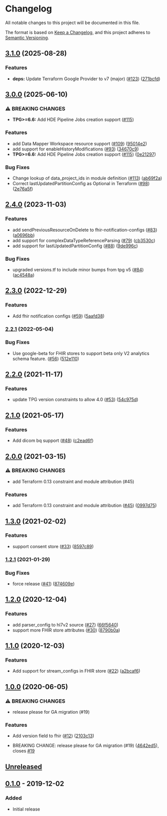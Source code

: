 # Changelog

All notable changes to this project will be documented in this file.

The format is based on
[Keep a Changelog](https://keepachangelog.com/en/1.0.0/),
and this project adheres to
[Semantic Versioning](https://semver.org/spec/v2.0.0.html).

## [3.1.0](https://github.com/terraform-google-modules/terraform-google-healthcare/compare/v3.0.0...v3.1.0) (2025-08-28)


### Features

* **deps:** Update Terraform Google Provider to v7 (major) ([#123](https://github.com/terraform-google-modules/terraform-google-healthcare/issues/123)) ([271bcfd](https://github.com/terraform-google-modules/terraform-google-healthcare/commit/271bcfdcdd3c45df6687953a8465b471754160d9))

## [3.0.0](https://github.com/terraform-google-modules/terraform-google-healthcare/compare/v2.4.0...v3.0.0) (2025-06-10)


### ⚠ BREAKING CHANGES

* **TPG>=6.6:** Add HDE Pipeline Jobs creation support  ([#115](https://github.com/terraform-google-modules/terraform-google-healthcare/issues/115))

### Features

* add Data Mapper Workspace resource support ([#109](https://github.com/terraform-google-modules/terraform-google-healthcare/issues/109)) ([95014e2](https://github.com/terraform-google-modules/terraform-google-healthcare/commit/95014e2c983f6b87c877e27135ce75ff7059fc20))
* add support for enableHistoryModifications ([#93](https://github.com/terraform-google-modules/terraform-google-healthcare/issues/93)) ([34670c9](https://github.com/terraform-google-modules/terraform-google-healthcare/commit/34670c9edff1b0cad3947b1477b3d97c645c9d4d))
* **TPG>=6.6:** Add HDE Pipeline Jobs creation support  ([#115](https://github.com/terraform-google-modules/terraform-google-healthcare/issues/115)) ([0e21297](https://github.com/terraform-google-modules/terraform-google-healthcare/commit/0e21297f7b0bc928be5e225d0d2b3301012aed5d))


### Bug Fixes

* Change lookup of data_project_ids in module definition ([#113](https://github.com/terraform-google-modules/terraform-google-healthcare/issues/113)) ([ab69f2a](https://github.com/terraform-google-modules/terraform-google-healthcare/commit/ab69f2aaba85cbfadb7941e243b6ac867f4e9742))
* Correct lastUpdatedPartitionConfig as Optional in Terraform ([#98](https://github.com/terraform-google-modules/terraform-google-healthcare/issues/98)) ([2e76a5f](https://github.com/terraform-google-modules/terraform-google-healthcare/commit/2e76a5f24ad569ff5da899e00bbf013b2676b967))

## [2.4.0](https://github.com/terraform-google-modules/terraform-google-healthcare/compare/v2.3.0...v2.4.0) (2023-11-03)


### Features

* add sendPreviousResourceOnDelete to fhir-notification-configs ([#83](https://github.com/terraform-google-modules/terraform-google-healthcare/issues/83)) ([a0696bb](https://github.com/terraform-google-modules/terraform-google-healthcare/commit/a0696bbb9068154b737b4779c8f98b9940a13445))
* add support for complexDataTypeReferenceParsing ([#79](https://github.com/terraform-google-modules/terraform-google-healthcare/issues/79)) ([cb3530c](https://github.com/terraform-google-modules/terraform-google-healthcare/commit/cb3530cadb8f5d6972caf8792d01d2174ed88525))
* add support for lastUpdatedPartitionConfig ([#88](https://github.com/terraform-google-modules/terraform-google-healthcare/issues/88)) ([9de996c](https://github.com/terraform-google-modules/terraform-google-healthcare/commit/9de996cb33a269ce55a06e9301e1af2a512b1f8c))


### Bug Fixes

* upgraded versions.tf to include minor bumps from tpg v5 ([#84](https://github.com/terraform-google-modules/terraform-google-healthcare/issues/84)) ([ac4548a](https://github.com/terraform-google-modules/terraform-google-healthcare/commit/ac4548a28b2e8c616a5a1c291eeb643c79d30c05))

## [2.3.0](https://github.com/terraform-google-modules/terraform-google-healthcare/compare/v2.2.1...v2.3.0) (2022-12-29)


### Features

* Add fhir notification configs ([#59](https://github.com/terraform-google-modules/terraform-google-healthcare/issues/59)) ([5aafd38](https://github.com/terraform-google-modules/terraform-google-healthcare/commit/5aafd3842b33700397fec2d85418e54d6b306491))

### [2.2.1](https://github.com/terraform-google-modules/terraform-google-healthcare/compare/v2.2.0...v2.2.1) (2022-05-04)


### Bug Fixes

* Use google-beta for FHIR stores to support beta only V2 analytics schema feature. ([#56](https://github.com/terraform-google-modules/terraform-google-healthcare/issues/56)) ([512e110](https://github.com/terraform-google-modules/terraform-google-healthcare/commit/512e1103dd2fc82b30f440b1bb8280383f7fdfb5))

## [2.2.0](https://www.github.com/terraform-google-modules/terraform-google-healthcare/compare/v2.1.0...v2.2.0) (2021-11-17)


### Features

* update TPG version constraints to allow 4.0 ([#53](https://www.github.com/terraform-google-modules/terraform-google-healthcare/issues/53)) ([54c975d](https://www.github.com/terraform-google-modules/terraform-google-healthcare/commit/54c975d6c0bf1ec57e3f0f3330fd99ab294e8408))

## [2.1.0](https://www.github.com/terraform-google-modules/terraform-google-healthcare/compare/v2.0.0...v2.1.0) (2021-05-17)


### Features

* Add dicom bq support ([#48](https://www.github.com/terraform-google-modules/terraform-google-healthcare/issues/48)) ([c2ead6f](https://www.github.com/terraform-google-modules/terraform-google-healthcare/commit/c2ead6f0d40a136863c7befd8088d990de2855e8))

## [2.0.0](https://www.github.com/terraform-google-modules/terraform-google-healthcare/compare/v1.3.0...v2.0.0) (2021-03-15)


### ⚠ BREAKING CHANGES

* add Terraform 0.13 constraint and module attribution (#45)

### Features

* add Terraform 0.13 constraint and module attribution ([#45](https://www.github.com/terraform-google-modules/terraform-google-healthcare/issues/45)) ([0997d75](https://www.github.com/terraform-google-modules/terraform-google-healthcare/commit/0997d755fa58f126949d020a0d06a9ad90cb6c9b))

## [1.3.0](https://www.github.com/terraform-google-modules/terraform-google-healthcare/compare/v1.2.1...v1.3.0) (2021-02-02)


### Features

* support consent store ([#33](https://www.github.com/terraform-google-modules/terraform-google-healthcare/issues/33)) ([8597c89](https://www.github.com/terraform-google-modules/terraform-google-healthcare/commit/8597c89057ec00e5dcdd7cb57a69b322969670df))

### [1.2.1](https://www.github.com/terraform-google-modules/terraform-google-healthcare/compare/v1.2.0...v1.2.1) (2021-01-29)


### Bug Fixes

* force release ([#41](https://www.github.com/terraform-google-modules/terraform-google-healthcare/issues/41)) ([874609e](https://www.github.com/terraform-google-modules/terraform-google-healthcare/commit/874609e3baaed2de5cd7992a7f75a63678eaae45))

## [1.2.0](https://www.github.com/terraform-google-modules/terraform-google-healthcare/compare/v1.1.0...v1.2.0) (2020-12-04)


### Features

* add parser_config to hl7v2 source ([#27](https://www.github.com/terraform-google-modules/terraform-google-healthcare/issues/27)) ([66f5640](https://www.github.com/terraform-google-modules/terraform-google-healthcare/commit/66f56401dc053650d04a2ee9896fb5fb3183529b))
* support more FHIR store attributes ([#30](https://www.github.com/terraform-google-modules/terraform-google-healthcare/issues/30)) ([8790b0a](https://www.github.com/terraform-google-modules/terraform-google-healthcare/commit/8790b0a5441c277e4013986c85b6c562c4ba39f4))

## [1.1.0](https://www.github.com/terraform-google-modules/terraform-google-healthcare/compare/v1.0.0...v1.1.0) (2020-12-03)


### Features

* Add support for stream_configs in FHIR store ([#22](https://www.github.com/terraform-google-modules/terraform-google-healthcare/issues/22)) ([a2bcaf6](https://www.github.com/terraform-google-modules/terraform-google-healthcare/commit/a2bcaf69e1c42f7a3b0701a506e8044e92aa9d10))

## [1.0.0](https://www.github.com/terraform-google-modules/terraform-google-healthcare/compare/v0.1.0...v1.0.0) (2020-06-05)


### ⚠ BREAKING CHANGES

* release please for GA migration (#19)

### Features

* Add version field to fhir ([#12](https://www.github.com/terraform-google-modules/terraform-google-healthcare/issues/12)) ([2103c13](https://www.github.com/terraform-google-modules/terraform-google-healthcare/commit/2103c13652e7c67e50d92385a88de75b1282288e))


* BREAKING CHANGE: release please for GA migration (#19) ([4642ed5](https://www.github.com/terraform-google-modules/terraform-google-healthcare/commit/4642ed5f9e774abd0212d64eb4bf890b01bd5deb)), closes [#19](https://www.github.com/terraform-google-modules/terraform-google-healthcare/issues/19)

## [Unreleased]

## [0.1.0] - 2019-12-02

### Added

- Initial release

[Unreleased]: https://github.com/terraform-google-modules/terraform-google-healthcare/compare/v0.1.0...HEAD
[0.1.0]: https://github.com/terraform-google-modules/terraform-google-healthcare/releases/tag/v0.1.0
